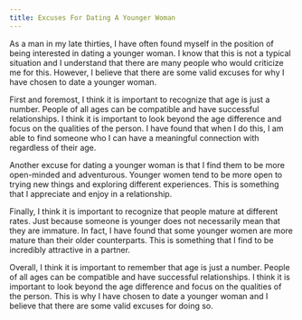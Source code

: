 ```yaml
---
title: Excuses For Dating A Younger Woman
---
```


As a man in my late thirties, I have often found myself in the position of being interested in dating a younger woman. I know that this is not a typical situation and I understand that there are many people who would criticize me for this. However, I believe that there are some valid excuses for why I have chosen to date a younger woman.

First and foremost, I think it is important to recognize that age is just a number. People of all ages can be compatible and have successful relationships. I think it is important to look beyond the age difference and focus on the qualities of the person. I have found that when I do this, I am able to find someone who I can have a meaningful connection with regardless of their age.

Another excuse for dating a younger woman is that I find them to be more open-minded and adventurous. Younger women tend to be more open to trying new things and exploring different experiences. This is something that I appreciate and enjoy in a relationship.

Finally, I think it is important to recognize that people mature at different rates. Just because someone is younger does not necessarily mean that they are immature. In fact, I have found that some younger women are more mature than their older counterparts. This is something that I find to be incredibly attractive in a partner.

Overall, I think it is important to remember that age is just a number. People of all ages can be compatible and have successful relationships. I think it is important to look beyond the age difference and focus on the qualities of the person. This is why I have chosen to date a younger woman and I believe that there are some valid excuses for doing so.
